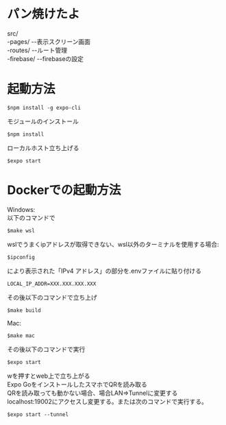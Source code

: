 # パン焼けたよ  
src/  
-pages/ 		--表示スクリーン画面  
-routes/ 		--ルート管理  
-firebase/ 	--firebaseの設定

# 起動方法  
```
$npm install -g expo-cli  
```  
モジュールのインストール
```
$npm install
```  

ローカルホスト立ち上げる
```
$expo start
```
# Dockerでの起動方法  
Windows:  
以下のコマンドで
```
$make wsl
```  
wslでうまくipアドレスが取得できない、wsl以外のターミナルを使用する場合:  
```
$ipconfig
```
により表示された「IPv4 アドレス」の部分を.envファイルに貼り付ける

```
LOCAL_IP_ADDR=XXX.XXX.XXX.XXX
```
その後以下のコマンドで立ち上げ  
```
$make build
```
Mac:
```
$make mac
```
  
その後以下のコマンドで実行
```
$expo start
```  

wを押すとweb上で立ち上がる  
Expo GoをインストールしたスマホでQRを読み取る   
QRを読み取っても動かない場合、場合LAN=>Tunnelに変更する  
localhost:19002にアクセスし変更する。または次のコマンドで実行する。
```
$expo start --tunnel
```  

